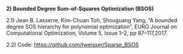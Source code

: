 **2) Bounded Degree Sum-of-Squares Optimization (BSOS)**

2.1) Jean B. Lasserre, Kim-Chuan Toh, Shouguang Yang, “A bounded degree SOS hierarchy for polynomial optimization”, EURO Journal on Computational Optimization, Volume 5, Issue 1–2, pp 87–117,2017.

2.2) Code: https://github.com/tweisser/Sparse_BSOS
